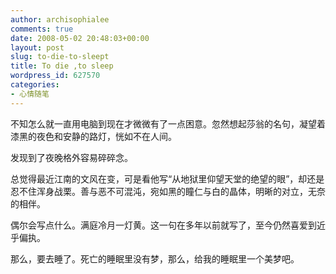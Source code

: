 ```yaml
---
author: archisophialee
comments: true
date: 2008-05-02 20:48:03+00:00
layout: post
slug: to-die-to-sleept
title: To die ,to sleep
wordpress_id: 627570
categories:
- 心情随笔
---
```


不知怎么就一直用电脑到现在才微微有了一点困意。忽然想起莎翁的名句，凝望着漆黑的夜色和安静的路灯，恍如不在人间。

发现到了夜晚格外容易碎碎念。 

总觉得最近江南的文风在变，可是看他写“从地狱里仰望天堂的绝望的眼”，却还是忍不住浑身战栗。善与恶不可混沌，宛如黑的瞳仁与白的晶体，明晰的对立，无奈的相伴。 

偶尔会写点什么。满庭冷月一灯黄。这一句在多年以前就写了，至今仍然喜爱到近乎偏执。

那么，要去睡了。死亡的睡眠里没有梦，那么，给我的睡眠里一个美梦吧。 

 

